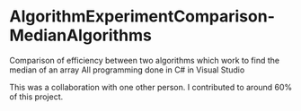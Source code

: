 # AlgorithmExperimentComparison-MedianAlgorithms

Comparison of efficiency between two algorithms which work to find the median of an array
All programming done in C# in Visual Studio

This was a collaboration with one other person. I contributed to around 60% of this project.
